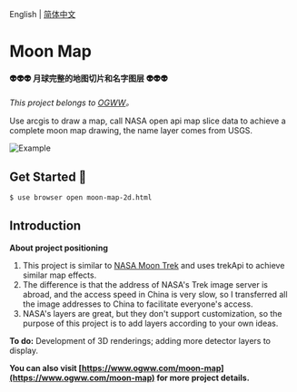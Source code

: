 English | [简体中文](./README.CN.md)

# Moon Map

#### 👽👽👽 月球完整的地图切片和名字图层 👽👽👽

_This project belongs to [OGWW](https://github.com/elliottssu/ogww)。_

Use arcgis to draw a map, call NASA open api map slice data to achieve a complete moon map drawing, the name layer comes from USGS.

![Example](./example/view.png)

## Get Started 🚀

```bash
$ use browser open moon-map-2d.html
```

## Introduction

**About project positioning**

1. This project is similar to [NASA Moon Trek](https://trek.nasa.gov/) and uses trekApi to achieve similar map effects.
2. The difference is that the address of NASA's Trek image server is abroad, and the access speed in China is very slow, so I transferred all the image addresses to China to facilitate everyone's access.
3. NASA's layers are great, but they don't support customization, so the purpose of this project is to add layers according to your own ideas.

**To do:**
Development of 3D renderings; adding more detector layers to display.

**You can also visit [https://www.ogww.com/moon-map](https://www.ogww.com/moon-map) for more project details.**
